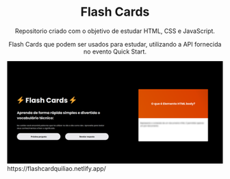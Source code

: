 <div align="center">
  <h1>Flash Cards </h1>
  Repositorio criado com o objetivo de estudar HTML, CSS e JavaScript.

  Flash Cards que podem ser usados para estudar, utilizando a API fornecida no evento Quick Start.
</div>


<img src="img/img_Flash.png" alt="Img-Site-Flash-Card">
https://flashcardquiliao.netlify.app/
